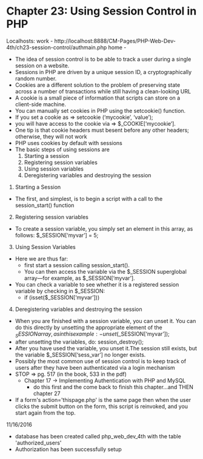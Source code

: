 <!-- ch23_notes.md -->
# Chapter 23: Using Session Control in PHP

Localhosts:
work - http://localhost:8888/CM-Pages/PHP-Web-Dev-4th/ch23-session-control/authmain.php
home - 

- The idea of session control is to be able to track a user during a single session on a
website.
- Sessions in PHP are driven by a unique session ID, a cryptographically random number.
- Cookies are a different solution to the problem of preserving state across a number of
transactions while still having a clean-looking URL
- A cookie is a small piece of information that scripts can store on a client-side machine.
- You can manually set cookies in PHP using the setcookie() function.
- If you set a cookie as => setcookie (‘mycookie’, ‘value’);
- you will have access to the cookie via => $_COOKIE[‘mycookie’].
- One tip is that cookie headers must besent before any other headers; otherwise, they 
will not work
- PHP uses cookies by default with sessions
- The basic steps of using sessions are
  1. Starting a session
  2. Registering session variables
  3. Using session variables
  4. Deregistering variables and destroying the session
1. Starting a Session
  - The first, and simplest, is to begin a script with a call to the session_start() function
2. Registering session variables
  - To create a session variable, you simply set an element in this array, as follows:
    $_SESSION[‘myvar’] = 5;
3. Using Session Variables
  - Here we are thus far:
    -  first start a session calling session_start().
    - You can then access the variable via the $_SESSION superglobal array—for example, 
    as $_SESSION[‘myvar’].
  - You can check a variable to see whether it is a registered session variable by checking 
  in $_SESSION:
    - if (isset($_SESSION[‘myvar’]))
4. Deregistering variables and destroying the session
  - When you are finished with a session variable, you can unset it. You can do this directly
	by unsetting the appropriate element of the $_SESSION array, as in this example:
		- unset($_SESSION[‘myvar’]);
  - after unsetting the variables, do: session_destroy();
- After you have used the variable, you unset it.The session still exists, but the variable
$\_SESSION[‘sess_var’] no longer exists.
- Possibly the most common use of session control is to keep track of users after they
have been authenticated via a login mechanism
- STOP => pg. 517 (in the book, 533 in the pdf)
  - Chapter 17 -> Implementing Authentication with PHP and MySQL
    - do this first and the come back to finish this chapter...and THEN chapter 27
- If a form's action='thispage.php' is the same page then when the user clicks the submit 
button on the form, this script is reinvoked, and you start again from the top.

11/16/2016
  - database has been created called php\_web\_dev\_4th with the table 'authorized_users'
  - Authorization has been successfully setup

















